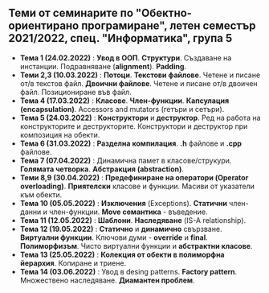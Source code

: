 ## Теми от семинарите по "Обектно-ориентирано програмиране", летен семестър 2021/2022, спец. "Информатика", група 5 ##

- **Тема 1 (24.02.2022)** : **Увод в ООП**. **Структури**. Създаване на инстанции. Подравняване (**alignment**). **Padding**.  
- **Теми 2,3 (10.03.2022)** : **Потоци**. **Текстови файлове**. Четене и писане от/в текстов файл. **Двоични файлове**. Четене и писане от/в двоичен файл. Позициониране във файл.  
- **Тема 4 (17.03.2022)** : **Класове**. **Член-функции**. **Капсулация (encapsulation)**. Accessors and mutators (гетъри и сетъри).  
- **Тема 5 (24.03.2022)** : **Конструктори** и **деструктор**. Ред на работа на конструкторите и деструкторите. Конструктори и деструктор при композиция на обекти.  
- **Тема 6 (31.03.2022)** : **Разделна компилация**.  **.h** файлове и **.cpp** файлове.  
- **Тема 7 (07.04.2022)** : Динамична памет в класове/струкури. **Голямата четворка**. **Абстракция (abstraction)**.  
- **Теми 8,9 (30.04.2022)** : **Предефиниране на оператори (Operator overloading)**. **Приятелски** класове и функции. Масиви от указатели към обекти.  
- **Тема 10 (05.05.2022)** : **Изключения** (Exceptions). **Статични** член-данни и член-функции. **Move семантика** - въведение.  
- **Тема 11 (12.05.2022)** : **Шаблони**. **Наследяване** (IS-A relationship).  
- **Тема 12 (19.05.2022)** : **Статично** и **динамично** свързване. **Виртуални функции**. Ключови думи - **override** и **final**. **Полиморфизъм**. Чисто виртуални функции и **абстрактни класове**.  
- **Тема 13 (25.05.2022)** : **Колекция от обекти в полиморфна йерархия**. Копиране и триене.  
- **Тема 14 (03.06.2022)** : Увод в desing patterns. **Factory pattern**. Множествено наследяване. **Диамантен проблем**.  
